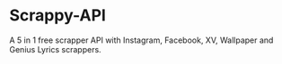 # Scrappy-API
A 5 in 1 free scrapper API with Instagram, Facebook, XV, Wallpaper and Genius Lyrics scrappers.
